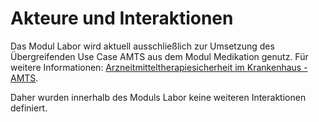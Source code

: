 # Akteure und Interaktionen

Das Modul Labor wird aktuell ausschließlich zur Umsetzung des Übergreifenden Use Case AMTS aus dem Modul Medikation genutz.
Für weitere Informationen: [Arzneitmitteltherapiesicherheit im Krankenhaus - AMTS](https://simplifier.net/guide/isik-medikation-v4/ImplementationGuide-markdown-UseCases-AMTS?version=current).

Daher wurden innerhalb des Moduls Labor keine weiteren Interaktionen definiert.